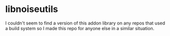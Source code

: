 # libnoiseutils #

I couldn't seem to find a version of this addon library on any repos that used a build system so I made this repo for anyone else in a similar situation.
